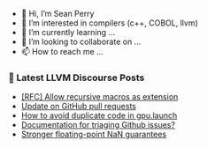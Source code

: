 - 👋 Hi, I’m Sean Perry
- 👀 I’m interested in compilers (c++, COBOL, llvm)
- 🌱 I’m currently learning ...
- 💞️ I’m looking to collaborate on ...
- 📫 How to reach me ...

<!---
s66perry/s66perry is a ✨ special ✨ repository because its `README.md` (this file) appears on your GitHub profile.
You can click the Preview link to take a look at your changes.
--->
### 📕 Latest LLVM Discourse Posts

<!-- DISCOURSE-LLVM:START -->
- [[RFC] Allow recursive macros as extension](https://discourse.llvm.org/t/rfc-allow-recursive-macros-as-extension/73401#post_11)
- [Update on GitHub pull requests](https://discourse.llvm.org/t/update-on-github-pull-requests/71540?page=7#post_135)
- [How to avoid duplicate code in gpu.launch](https://discourse.llvm.org/t/how-to-avoid-duplicate-code-in-gpu-launch/73503#post_1)
- [Documentation for triaging Github issues?](https://discourse.llvm.org/t/documentation-for-triaging-github-issues/73487#post_5)
- [Stronger floating-point NaN guarantees](https://discourse.llvm.org/t/stronger-floating-point-nan-guarantees/72165?page=4#post_66)
<!-- DISCOURSE-LLVM:END -->
